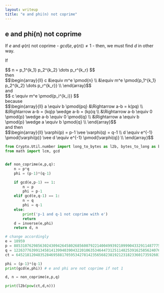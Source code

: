 ```yaml
---
layout: writeup
title: "e and phi(n) not coprime"
---
```


## e and phi(n) not coprime

If $e$ and $\varphi(n)$ not coprime - $gcd(e,\varphi(n)) \neq 1$ - then, we must find $d$ in other way.

If 
<div>
$$
n = p_1^{k_1} p_2^{k_2} \dots p_r^{k_r}
$$
</div>
then 
<div>
$$\begin{array}{ll}
	c 	&\equiv m^e \pmod{n} \\
		&\equiv m^e \pmod{p_1^{k_1} p_2^{k_2} \dots p_r^{k_r}} \\
\end{array}$$
</div>
and 
<div>
$$
c \equiv m^e \pmod{p_i^{k_i}}
$$
</div>
because
<div>
$$\begin{array}{ll}
	a \equiv b \pmod{pq} 	&\Rightarrow a-b = k(pq) \\
							&\Rightarrow a-b = (kq)p \wedge a-b = (kp)q \\
							&\Rightarrow a-b \equiv 0 \pmod{p} \wedge a-b \equiv 0 \pmod{q} \\
							&\Rightarrow a \equiv b \pmod{p} \wedge a \equiv b \pmod{q} \\
\end{array}$$
</div>
and then 
<div>
$$\begin{array}{ll} 
\varphi(p) = p-1 \vee \varphi(q) = q-1 \\
d \equiv e^{-1} \pmod{\varphi(p)} \vee d \equiv e^{-1} \pmod{\varphi(q)} \\
\end{array}$$
</div>

```python
from Crypto.Util.number import long_to_bytes as l2b, bytes_to_long as b2l, inverse
from math import lcm, gcd


def non_coprime(e,p,q):
	n = p*q
	phi = (p-1)*(q-1)

	if gcd(e,p-1) == 1:
		n = p
		phi = p-1
	elif gcd(e,q-1) == 1:
		n = q
		phi = q-1
	else:
		print('p-1 and q-1 not coprime with e')
		return
	d = inverse(e,phi)
	return d, n

# change accordingly
e = 18959
p = 8853107629856302430942645802685600792214004993921099904332911487775152756152460899671437787731654521568200225685173143721860070387195312109191089843558621
q = 12263776399134581413994039043220106353464473125114825391625856240762676598269365363349978019785253746863903410731653514543481130557521535535237879154364911
ct = 64521812048352846958817059534278142356568238192123182336017359260377716295619478728140210232152018155950695896362673540987021049139829121799099909484852120051863107269165139203886417085008081775352265576110683356959797391197297615443422020648048621511483229468510937180464189390129089235915976695524813058244

phi = (p-1)*(q-1)
print(gcd(e,phi)) # e and phi are not coprime if not 1

d, n = non_coprime(e,p,q)

print(l2b(pow(ct,d,n)))
```

